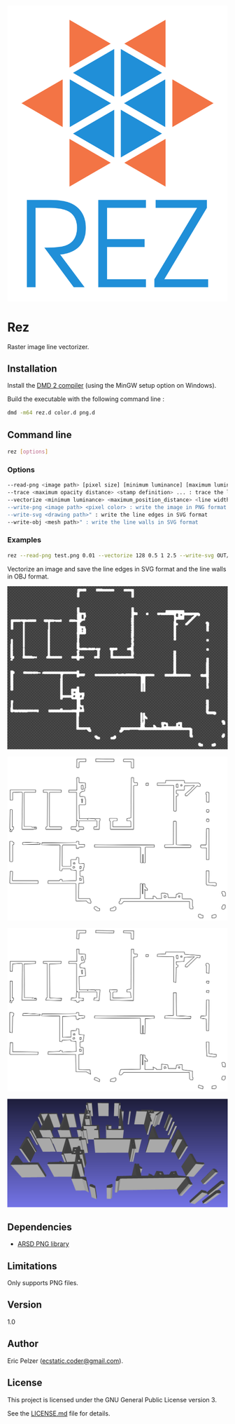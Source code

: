 ![](https://github.com/senselogic/REZ/blob/master/LOGO/rez.png)

# Rez

Raster image line vectorizer.

## Installation

Install the [DMD 2 compiler](https://dlang.org/download.html) (using the MinGW setup option on Windows).

Build the executable with the following command line :

```bash
dmd -m64 rez.d color.d png.d
```

## Command line

```bash
rez [options]
```

### Options

```bash
--read-png <image path> [pixel size] [minimum luminance] [maximum luminance] [first luminance] [last luminance] : read an image in PNG format
--trace <maximum opacity distance> <stamp definition> ... : trace the lines
--vectorize <minimum luminance> <maximum_position_distance> <line width> <polygon height>" : vectorize the line edges
--write-png <image path> <pixel color> : write the image in PNG format
--write-svg <drawing path>" : write the line edges in SVG format
--write-obj <mesh path>" : write the line walls in SVG format
```

### Examples

```bash
rez --read-png test.png 0.01 --vectorize 128 0.5 1 2.5 --write-svg OUT/test.svg --write-obj OUT/test.obj
```

Vectorize an image and save the line edges in SVG format and the line walls in OBJ format.

![](https://github.com/senselogic/REZ/blob/master/SCREENSHOT/blueprint.png)

![](https://github.com/senselogic/REZ/blob/master/SCREENSHOT/blueprint_2_svg.png)

![](https://github.com/senselogic/REZ/blob/master/SCREENSHOT/blueprint_3_svg.png)

![](https://github.com/senselogic/REZ/blob/master/SCREENSHOT/blueprint_3_obj.png)

## Dependencies

*   [ARSD PNG library](https://github.com/adamdruppe/arsd)

## Limitations

Only supports PNG files.

## Version

1.0

## Author

Eric Pelzer (ecstatic.coder@gmail.com).

## License

This project is licensed under the GNU General Public License version 3.

See the [LICENSE.md](LICENSE.md) file for details.
